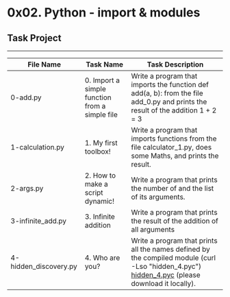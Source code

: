# 0x02. Python - import & modules

## Task Project
---
File Name|Task Name|Task Description
---|---|---
0-add.py | 0. Import a simple function from a simple file | Write a program that imports the function def add(a, b): from the file add_0.py and prints the result of the addition 1 + 2 = 3
1-calculation.py | 1. My first toolbox! | Write a program that imports functions from the file calculator_1.py, does some Maths, and prints the result.
2-args.py | 2. How to make a script dynamic! | Write a program that prints the number of and the list of its arguments.
3-infinite_add.py | 3. Infinite addition | Write a program that prints the result of the addition of all arguments
4-hidden_discovery.py | 4. Who are you? | Write a program that prints all the names defined by the compiled module (curl -Lso "hidden_4.pyc") [hidden_4.pyc]("https://github.com/holbertonschool/0x02.py/raw/master/hidden_4.pyc") (please download it locally).